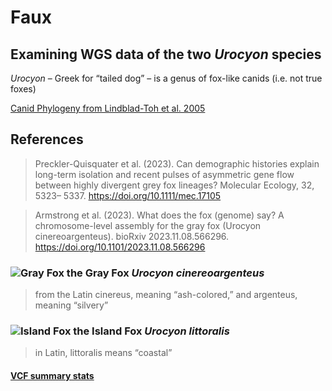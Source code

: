 # Faux

## Examining WGS data of the two _Urocyon_ species
 _Urocyon_ – Greek for “tailed dog” – is a genus of fox-like canids (i.e. not true foxes)
 
 [Canid Phylogeny from Lindblad-Toh et al. 2005](https://www.researchgate.net/profile/Nicole-Stange-Thomann/publication/232796615/figure/fig8/AS:271513538527263@1441745280667/Phylogeny-of-canid-speciesThe-phylogenetic-tree-is-based-on-15-kb-of-exon-and-intron.png)


## References

>Preckler-Quisquater et al. (2023). Can demographic histories explain long-term isolation and recent pulses of asymmetric gene flow between highly divergent grey fox lineages? Molecular Ecology, 32, 5323– 5337. https://doi.org/10.1111/mec.17105


>Armstrong et al. (2023). What does the fox (genome) say? A chromosome-level assembly for the gray fox (Urocyon cinereoargenteus). bioRxiv 2023.11.08.566296. https://doi.org/10.1101/2023.11.08.566296

### ![Gray Fox](https://images.phylopic.org/images/098f58b7-4242-4116-ae13-acf132e32dc0/thumbnail/64x64.png) the Gray Fox _Urocyon cinereoargenteus_
> from the Latin cinereus, meaning “ash-colored,” and argenteus, meaning “silvery”

### ![Island Fox](https://images.phylopic.org/images/f1a044ce-86f4-4395-a85a-ba6dd0e5492c/thumbnail/64x64.png) the Island Fox _Urocyon littoralis_ 
> in Latin, littoralis means “coastal”


#### [VCF summary stats](https://github.com/makopyan/fox/blob/main/variants.md)

